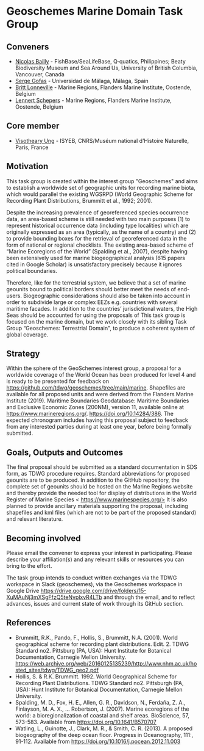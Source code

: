  
# Geoschemes Marine Domain Task Group

## Conveners

- [Nicolas Bailly](mailto:n.bailly@q-quatics.org) -  FishBase/SeaLifeBase, Q‑quatics, Philippines; Beaty Biodiversity Museum and Sea Around Us, University of British Columbia, Vancouver, Canada
- [Serge Gofas](sgofas@uma.es) - Universidad de Málaga, Málaga, Spain
- [Britt Lonneville](mailto:britt.lonneville@vliz.be) - Marine Regions, Flanders Marine Institute, Oostende, Belgium
- [Lennert Schepers](mailto:lennert.schepers@vliz.be) - Marine Regions, Flanders Marine Institute, Oostende, Belgium

## Core member

- [Visotheary Ung](mailto:visotheary.ung@mnhn.fr) - ISYEB, CNRS/Muséum national d’Histoire Naturelle, Paris, France

## Motivation

This task group is created within the interest group "Geoschemes" and aims to establish a worldwide set of geographic units for recording marine biota, which would parallel the existing WGSRPD (World Geographic Scheme for Recording Plant Distributions, Brummitt et al., 1992; 2001). 

Despite the increasing prevalence of georeferenced species occurrence data, an area-based scheme is still needed with two main purposes (1) to represent historical occurrence data (including type localities) which are originally expressed as an area (typically, as the name of a country) and (2) to provide bounding boxes for the retrieval of georeferenced data in the form of national or regional checklists. The existing area-based scheme of “Marine Ecoregions of the World” (Spalding et al., 2007), despite having been extensively used for marine biogeographical analysis (615 papers cited in Google Scholar) is unsatisfactory precisely because it ignores political boundaries.

Therefore, like for the terrestrial system, we believe that a set of marine geounits bound to political borders should better meet the needs of end-users. Biogeographic considerations should also be taken into account in order to subdivide large or complex EEZs e.g. countries with several maritime facades. In addition to the countries’ jurisdictional waters, the High Seas should be accounted for using the proposals of This task group is focused on the marine domain, but  we work closely with its sibling Task Group “Geoschemes: Terrestrial Domain", to produce a coherent system of global coverage.
 
## Strategy

Within the sphere of the GeoSchemes interest group, a proposal for a worldwide coverage of the World Ocean has been produced for level 4 and is ready to be presented for feedback on https://github.com/tdwg/geoschemes/tree/main/marine. Shapefiles are available for all proposed units and were derived from the Flanders Marine Institute (2019). Maritime Boundaries Geodatabase: Maritime Boundaries and Exclusive Economic Zones (200NM), version 11, available online at https://www.marineregions.org/. https://doi.org/10.14284/386. The expected chronogram includes having this proposal subject to feedback from any interested parties during at least one year, before being formally submitted. 
 
## Goals, Outputs and Outcomes   
The final proposal should be submitted as a standard documentation in SDS form, as TDWG procedure requires. Standard abbreviations for proposed geounits are to be produced. In addition to the GitHub repository, the complete set of geounits should be hosted on the Marine Regions website and thereby provide the needed tool for display of distributions in the World Register of Marine Species < https://www.marinespecies.org/>
It is also planned to provide ancillary materials supporting the proposal, including shapefiles and kml files (which are not to be part of the proposed standard) and relevant literature.
 
## Becoming involved

Please email the convener to express your interest in participating. Please describe your affiliation(s) and any relevant skills or resources you can bring to the effort. 

The task group intends to conduct written exchanges via the TDWG workspace in Slack (geoschemes), via the Geoschemes workspace in Google Drive <https://drive.google.com/drive/folders/15-XuMAuNj3mXSgFfzQ5teNvplxvR4LTb> and through the email, and to reflect advances, issues and current state of work through its GitHub section. 

## References

- Brummitt, R.K., Pando, F., Hollis, S., Brummitt, N.A. (2001). World geographical scheme for recording plant distributions. Edit. 2. TDWG Standard no2. Pittsburg (PA, USA): Hunt Institute for Botanical Documentation, Carnegie Mellon University. https://web.archive.org/web/20160125135239/http://www.nhm.ac.uk/hosted_sites/tdwg/TDWG_geo2.pdf
- Hollis, S. & R.K. Brummitt. 1992. World Geographical Scheme for Recording Plant Distributions. TDWG Standard no2. Pittsburgh (PA, USA): Hunt Institute for Botanical Documentation, Carnegie Mellon University.
- Spalding, M. D., Fox, H. E., Allen, G. R., Davidson, N., Ferdaña, Z. A., Finlayson, M. A. X., ... Robertson, J. (2007). Marine ecoregions of the world: a bioregionalization of coastal and shelf areas. BioScience, 57, 573-583. Available from <https://doi.org/10.1641/B570707>
- Watling, L., Guinotte, J., Clark, M. R., & Smith, C. R. (2013). A proposed biogeography of the deep ocean floor. Progress in Oceanography, 111:, 91-112. Available from <https://doi.org/10.1016/j.pocean.2012.11.003>

